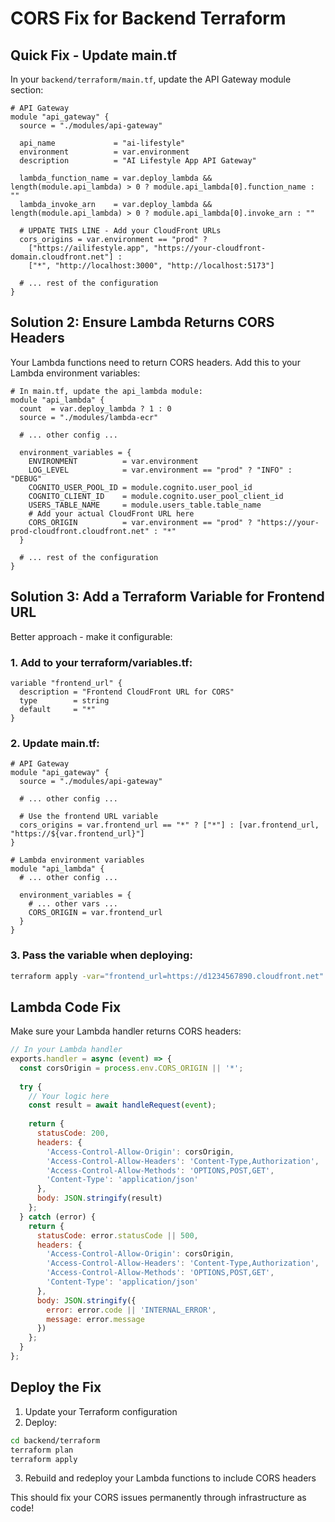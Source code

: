 # CORS Fix for Backend Terraform

## Quick Fix - Update main.tf

In your `backend/terraform/main.tf`, update the API Gateway module section:

```hcl
# API Gateway
module "api_gateway" {
  source = "./modules/api-gateway"
  
  api_name             = "ai-lifestyle"
  environment          = var.environment
  description          = "AI Lifestyle App API Gateway"
  
  lambda_function_name = var.deploy_lambda && length(module.api_lambda) > 0 ? module.api_lambda[0].function_name : ""
  lambda_invoke_arn    = var.deploy_lambda && length(module.api_lambda) > 0 ? module.api_lambda[0].invoke_arn : ""
  
  # UPDATE THIS LINE - Add your CloudFront URLs
  cors_origins = var.environment == "prod" ? 
    ["https://ailifestyle.app", "https://your-cloudfront-domain.cloudfront.net"] : 
    ["*", "http://localhost:3000", "http://localhost:5173"]
  
  # ... rest of the configuration
}
```

## Solution 2: Ensure Lambda Returns CORS Headers

Your Lambda functions need to return CORS headers. Add this to your Lambda environment variables:

```hcl
# In main.tf, update the api_lambda module:
module "api_lambda" {
  count  = var.deploy_lambda ? 1 : 0
  source = "./modules/lambda-ecr"

  # ... other config ...

  environment_variables = {
    ENVIRONMENT          = var.environment
    LOG_LEVEL            = var.environment == "prod" ? "INFO" : "DEBUG"
    COGNITO_USER_POOL_ID = module.cognito.user_pool_id
    COGNITO_CLIENT_ID    = module.cognito.user_pool_client_id
    USERS_TABLE_NAME     = module.users_table.table_name
    # Add your actual CloudFront URL here
    CORS_ORIGIN          = var.environment == "prod" ? "https://your-prod-cloudfront.cloudfront.net" : "*"
  }

  # ... rest of the configuration
}
```

## Solution 3: Add a Terraform Variable for Frontend URL

Better approach - make it configurable:

### 1. Add to your terraform/variables.tf:
```hcl
variable "frontend_url" {
  description = "Frontend CloudFront URL for CORS"
  type        = string
  default     = "*"
}
```

### 2. Update main.tf:
```hcl
# API Gateway
module "api_gateway" {
  source = "./modules/api-gateway"
  
  # ... other config ...
  
  # Use the frontend URL variable
  cors_origins = var.frontend_url == "*" ? ["*"] : [var.frontend_url, "https://${var.frontend_url}"]
}

# Lambda environment variables
module "api_lambda" {
  # ... other config ...
  
  environment_variables = {
    # ... other vars ...
    CORS_ORIGIN = var.frontend_url
  }
}
```

### 3. Pass the variable when deploying:
```bash
terraform apply -var="frontend_url=https://d1234567890.cloudfront.net"
```

## Lambda Code Fix

Make sure your Lambda handler returns CORS headers:

```javascript
// In your Lambda handler
exports.handler = async (event) => {
  const corsOrigin = process.env.CORS_ORIGIN || '*';
  
  try {
    // Your logic here
    const result = await handleRequest(event);
    
    return {
      statusCode: 200,
      headers: {
        'Access-Control-Allow-Origin': corsOrigin,
        'Access-Control-Allow-Headers': 'Content-Type,Authorization',
        'Access-Control-Allow-Methods': 'OPTIONS,POST,GET',
        'Content-Type': 'application/json'
      },
      body: JSON.stringify(result)
    };
  } catch (error) {
    return {
      statusCode: error.statusCode || 500,
      headers: {
        'Access-Control-Allow-Origin': corsOrigin,
        'Access-Control-Allow-Headers': 'Content-Type,Authorization',
        'Access-Control-Allow-Methods': 'OPTIONS,POST,GET',
        'Content-Type': 'application/json'
      },
      body: JSON.stringify({
        error: error.code || 'INTERNAL_ERROR',
        message: error.message
      })
    };
  }
};
```

## Deploy the Fix

1. Update your Terraform configuration
2. Deploy:
```bash
cd backend/terraform
terraform plan
terraform apply
```

3. Rebuild and redeploy your Lambda functions to include CORS headers

This should fix your CORS issues permanently through infrastructure as code!
